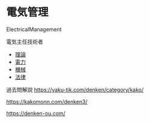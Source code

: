 # 電気管理
ElectricalManagement

電気主任技術者
- [理論](./Theory.md)
- [電力](./ElectricPower.md)
- [機械](./Machine.md)
- [法律](./Law.md)

過去問解説
https://yaku-tik.com/denken/category/kako/

https://kakomonn.com/denken3/

https://denken-ou.com/

